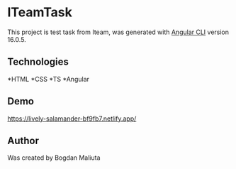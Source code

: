 # ITeamTask

This project is test task from Iteam, was generated with [Angular CLI](https://github.com/angular/angular-cli) version 16.0.5.

## Technologies

   *HTML
   *CSS
   *TS
   *Angular

## Demo

https://lively-salamander-bf9fb7.netlify.app/

## Author

Was created by Bogdan Maliuta
